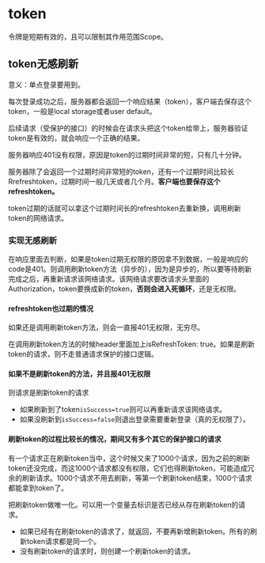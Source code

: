 # token

令牌是短期有效的，且可以限制其作用范围Scope。

## token无感刷新

意义：单点登录要用到。

每次登录成功之后，服务器都会返回一个响应结果（token），客户端去保存这个token，一般是local storage或者user default。

后续请求（受保护的接口）的时候会在请求头把这个token给带上，服务器验证token是有效的，就会响应一个正确的结果。

服务器响应401没有权限，原因是token的过期时间非常的短，只有几十分钟。

服务器除了会返回一个过期时间非常短的token，还有一个过期时间比较长Rrefreshtoken，过期时间一般几天或者几个月。**客户端也要保存这个refreshtoken。**

token过期的话就可以拿这个过期时间长的refreshtoken去重新换，调用刷新token的网络请求。

### 实现无感刷新

在响应里面去判断，如果是token过期无权限的原因拿不到数据，一般是响应的code是401。则调用刷新token方法（异步的），因为是异步的，所以要等待刷新完成之后，再重新请求该网络请求。该网络请求要改请求头里面的Authorization，token要换成新的token，**否则会进入死循环**，还是无权限。

#### refreshtoken也过期的情况

如果还是调用刷新token方法，则会一直报401无权限，无穷尽。

在调用刷新token方法的时候header里面加上isRefreshToken: true。如果是刷新token的请求，则不走普通请求保护的接口逻辑。

#### 如果不是刷新token的方法，并且报401无权限

则请求是刷新token的请求

- 如果刷新到了token`isSuccess=true`则可以再重新请求该网络请求。
- 如果没刷新到`isSuccess=false`则退出登录需要重新登录（真的无权限了）。

#### 刷新token的过程比较长的情况，期间又有多个其它的保护接口的请求

有一个请求正在刷新token当中，这个时候又来了1000个请求，因为之前的刷新token还没完成，而这1000个请求都没有权限，它们也得刷新token，可能造成冗余的刷新请求。1000个请求不用去刷新，等第一个刷新token结束，1000个请求都能拿到token了。

把刷新token做唯一化。可以用一个变量去标识是否已经从存在刷新token的请求。

- 如果已经有在刷新token的请求了，就返回，不要再新增刷新token。所有的刷新token请求都是同一个。
- 没有刷新token的请求时，则创建一个刷新token的请求。